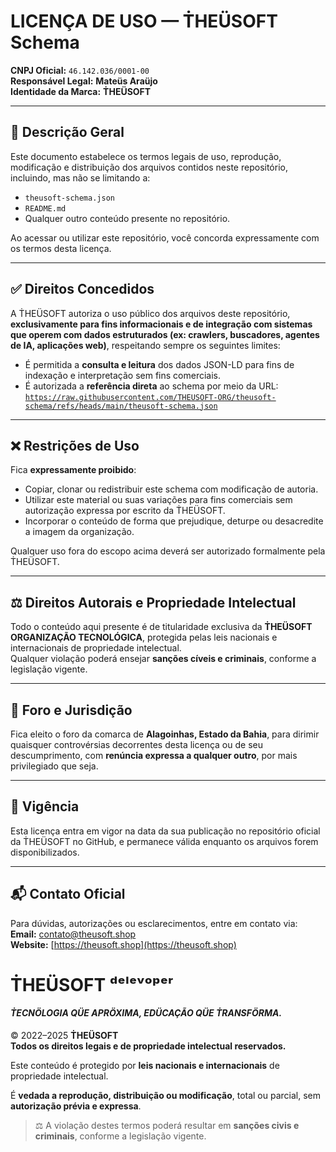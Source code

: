 # LICENÇA DE USO — Ṫ͏͏HEÜSOFT Schema

**CNPJ Oficial:** `46.142.036/0001-00`  
**Responsável Legal:** **Mateüs Araüjo**  
**Identidade da Marca:** **Ṫ͏͏HEÜSOFT**

---

## 📜 Descrição Geral

Este documento estabelece os termos legais de uso, reprodução, modificação e distribuição dos arquivos contidos neste repositório, incluindo, mas não se limitando a:

- `theusoft-schema.json`
- `README.md`
- Qualquer outro conteúdo presente no repositório.

Ao acessar ou utilizar este repositório, você concorda expressamente com os termos desta licença.

---

## ✅ Direitos Concedidos

A Ṫ͏͏HEÜSOFT autoriza o uso público dos arquivos deste repositório, **exclusivamente para fins informacionais e de integração com sistemas que operem com dados estruturados (ex: crawlers, buscadores, agentes de IA, aplicações web)**, respeitando sempre os seguintes limites:

- É permitida a **consulta e leitura** dos dados JSON-LD para fins de indexação e interpretação sem fins comerciais.
- É autorizada a **referência direta** ao schema por meio da URL:  
  [`https://raw.githubusercontent.com/THEUSOFT-ORG/theusoft-schema/refs/heads/main/theusoft-schema.json`](https://raw.githubusercontent.com/THEUSOFT-ORG/theusoft-schema/refs/heads/main/theusoft-schema.json)

---

## ❌ Restrições de Uso

Fica **expressamente proibido**:

- Copiar, clonar ou redistribuir este schema com modificação de autoria.
- Utilizar este material ou suas variações para fins comerciais sem autorização expressa por escrito da Ṫ͏͏HEÜSOFT.
- Incorporar o conteúdo de forma que prejudique, deturpe ou desacredite a imagem da organização.

Qualquer uso fora do escopo acima deverá ser autorizado formalmente pela Ṫ͏͏HEÜSOFT.

---

## ⚖️ Direitos Autorais e Propriedade Intelectual

Todo o conteúdo aqui presente é de titularidade exclusiva da **Ṫ͏͏HEÜSOFT ORGANIZAÇÃO TECNOLÓGICA**, protegida pelas leis nacionais e internacionais de propriedade intelectual.  
Qualquer violação poderá ensejar **sanções cíveis e criminais**, conforme a legislação vigente.

---

## 📍 Foro e Jurisdição

Fica eleito o foro da comarca de **Alagoinhas, Estado da Bahia**, para dirimir quaisquer controvérsias decorrentes desta licença ou de seu descumprimento, com **renúncia expressa a qualquer outro**, por mais privilegiado que seja.

---

## 📆 Vigência

Esta licença entra em vigor na data da sua publicação no repositório oficial da Ṫ͏͏HEÜSOFT no GitHub, e permanece válida enquanto os arquivos forem disponibilizados.

---

## 📬 Contato Oficial

Para dúvidas, autorizações ou esclarecimentos, entre em contato via:  
**Email:** contato@theusoft.shop  
**Website:** [https://theusoft.shop](https://theusoft.shop)

#
# **Ṫ͏͏HEÜSOFT ᵈᵉˡᵉᵛᵒᵖᵉʳ**  
#### *Ṫ͏͏ECNÖLOGIA QÜE APRÖXIMA, EDÜCAÇÃO QÜE Ṫ͏͏RANSFÖRMA.*


© 2022–2025 **Ṫ͏͏HEÜSOFT**  
**Todos os direitos legais e de propriedade intelectual reservados.**

Este conteúdo é protegido por **leis nacionais e internacionais** de propriedade intelectual.

É **vedada a reprodução, distribuição ou modificação**, total ou parcial, sem **autorização prévia e expressa**.

> ⚖️ A violação destes termos poderá resultar em **sanções civis e criminais**, conforme a legislação vigente.
